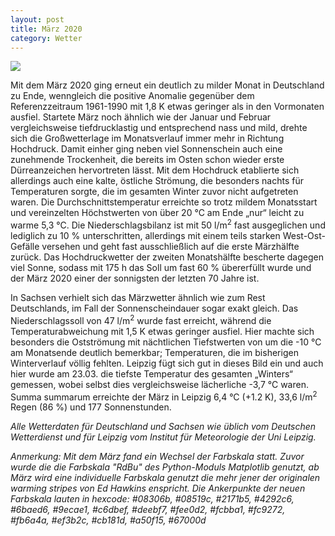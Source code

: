 ```yaml
---
layout: post
title: März 2020
category: Wetter
---
```


![](https://scontent-frt3-1.cdninstagram.com/v/t51.2885-15/sh0.08/e35/s640x640/92943027_243607657026822_8296315991315624369_n.jpg?_nc_ht=scontent-frt3-1.cdninstagram.com&_nc_cat=106&_nc_ohc=aiWF5_-I-XQAX-CArBh&oh=c68391a606b21142b0449ee799d63a81&oe=5EE2B135)

Mit dem März 2020 ging erneut ein deutlich zu milder Monat in Deutschland zu Ende, wenngleich die positive Anomalie gegenüber dem Referenzzeitraum 1961-1990 mit 1,8 K etwas geringer als in den Vormonaten ausfiel. Startete März noch ähnlich wie der Januar und Februar vergleichsweise tiefdrucklastig und entsprechend nass und mild, drehte sich die Großwetterlage im Monatsverlauf immer mehr in Richtung Hochdruck. Damit einher ging neben viel Sonnenschein auch eine zunehmende Trockenheit, die bereits im Osten schon wieder erste Dürreanzeichen hervortreten lässt. Mit dem Hochdruck etablierte sich allerdings auch eine kalte, östliche Strömung, die besonders nachts für Temperaturen sorgte, die im gesamten Winter zuvor nicht aufgetreten waren. Die Durchschnittstemperatur erreichte so trotz mildem Monatsstart und vereinzelten Höchstwerten von über 20 °C am Ende „nur“ leicht zu warme 5,3 °C. Die Niederschlagsbilanz ist mit 50 l/m<sup>2</sup> fast ausgeglichen und lediglich zu 10 % unterschritten, allerdings mit einem teils starken West-Ost-Gefälle versehen und geht fast ausschließlich auf die erste Märzhälfte zurück. Das Hochdruckwetter der zweiten Monatshälfte bescherte dagegen viel Sonne, sodass mit 175 h das Soll um fast 60 % übererfüllt wurde und der März 2020 einer der sonnigsten der letzten 70 Jahre ist.

In Sachsen verhielt sich das Märzwetter ähnlich wie zum Rest Deutschlands, im Fall der Sonnenscheindauer sogar exakt gleich. Das Niederschlagssoll von 47 l/m<sup>2</sup> wurde fast erreicht, während die Temperaturabweichung mit 1,5 K etwas geringer ausfiel. Hier machte sich besonders die Ostströmung mit nächtlichen Tiefstwerten von um die -10 °C am Monatsende deutlich bemerkbar; Temperaturen, die im bisherigen Winterverlauf völlig fehlten. 
Leipzig fügt sich gut in dieses Bild ein und auch hier wurde am 23.03. die tiefste Temperatur des gesamten „Winters“ gemessen, wobei selbst dies vergleichsweise lächerliche -3,7 °C waren. Summa summarum erreichte der März in Leipzig 6,4 °C (+1.2 K), 33,6 l/m<sup>2</sup> Regen (86 %) und 177 Sonnenstunden.

_Alle Wetterdaten für Deutschland und Sachsen wie üblich vom Deutschen Wetterdienst und für Leipzig vom Institut für Meteorologie der Uni Leipzig._

_Anmerkung: Mit dem März fand ein Wechsel der Farbskala statt. Zuvor wurde die die Farbskala "RdBu" des Python-Moduls Matplotlib genutzt, ab März wird eine individuelle Farbskala genutzt die mehr jener der originalen warming stripes von Ed Hawkins enspricht. Die Ankerpunkte der neuen Farbskala lauten in hexcode: #08306b, #08519c, #2171b5, #4292c6, #6baed6, #9ecae1, #c6dbef, #deebf7, #fee0d2, #fcbba1, #fc9272, #fb6a4a, #ef3b2c, #cb181d, #a50f15, #67000d_
